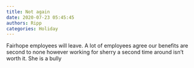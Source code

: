 ```yaml
---
title: Not again
date: 2020-07-23 05:45:45
authors: Ripp
categories: Holiday
---
```


 Fairhope employees will leave. A lot of employees agree our benefits are second to none  however working for sherry a second time around isn’t worth it. She is a bully